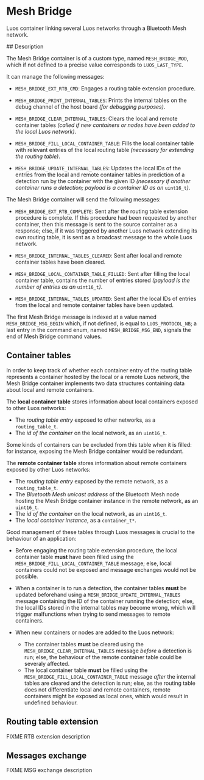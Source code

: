 # Mesh Bridge

Luos container linking several Luos networks through a Bluetooth Mesh
network.

## Description

The Mesh Bridge container is of a custom type, named `MESH_BRIDGE_MOD`,
which if not defined to a precise value corresponds to `LUOS_LAST_TYPE`.

It can manage the following messages:

* `MESH_BRIDGE_EXT_RTB_CMD`: Engages a routing table extension
procedure.

* `MESH_BRIDGE_PRINT_INTERNAL_TABLES`: Prints the internal tables on
the debug channel of the host board _(for debugging purposes)_.

* `MESH_BRIDGE_CLEAR_INTERNAL_TABLES`: Clears the local and remote
container tables _(called if new containers or nodes have been added to
the local Luos network)_.

* `MESH_BRIDGE_FILL_LOCAL_CONTAINER_TABLE`: Fills the local container
table with relevant entries of the local routing table _(necessary for
extending the routing table)_.

* `MESH_BRIDGE_UPDATE_INTERNAL_TABLES`: Updates the local IDs of the
entries from the local and remote container tables in prediction of a
detection run by the container with the given ID _(necessary if another
container runs a detection; payload is a container ID as an_
`uint16_t`_)_.

The Mesh Bridge container will send the following messages:

* `MESH_BRIDGE_EXT_RTB_COMPLETE`: Sent after the routing table extension
procedure is complete. If this procedure had been requested by another
container, then this message is sent to the source container as a
response; else, if it was triggered by another Luos network extending
its own routing table, it is sent as a broadcast message to the whole
Luos network.

* `MESH_BRIDGE_INTERNAL_TABLES_CLEARED`: Sent after local and remote
container tables have been cleared.

* `MESH_BRIDGE_LOCAL_CONTAINER_TABLE_FILLED`: Sent after filling the
local container table, contains the number of entries stored _(payload
is the number of entries as an_ `uint16_t`_)_.

* `MESH_BRIDGE_INTERNAL_TABLES_UPDATED`: Sent after the local IDs of
entries from the local and remote container tables have been updated.

The first Mesh Bridge message is indexed at a value named
`MESH_BRIDGE_MSG_BEGIN` which, if not defined, is equal to
`LUOS_PROTOCOL_NB`; a last entry in the command enum, named
`MESH_BRIDGE_MSG_END`, signals the end of Mesh Bridge command values.

## Container tables

In order to keep track of whether each container entry of the routing
table represents a container hosted by the local or a remote Luos
network, the Mesh Bridge container implements two data structures
containing data about local and remote containers.

The **local container table** stores information about local containers
exposed to other Luos networks:
* The _routing table entry_ exposed to other networks, as a
`routing_table_t`.
* The _id of the container_ on the local network, as an `uint16_t`.

Some kinds of containers can be excluded from this table when it is
filled: for instance, exposing the Mesh Bridge container would be
redundant.

The **remote container table** stores information about remote
containers exposed by other Luos networks:
* The _routing table entry_ exposed by the remote network, as a
`routing_table_t`.
* The _Bluetooth Mesh unicast address_ of the Bluetooth Mesh node
hosting the Mesh Bridge container instance in the remote network, as an
`uint16_t`.
* The _id of the container_ on the local network, as an `uint16_t`.
* The _local container instance_, as a `container_t*`.

Good management of these tables through Luos messages is crucial to the
behaviour of an application:

* Before engaging the routing table extension procedure, the local
container table **must** have been filled using the
`MESH_BRIDGE_FILL_LOCAL_CONTAINER_TABLE` message; else, local containers
could not be exposed and message exchanges would not be possible.

* When a container is to run a detection, the container tables **must**
be updated beforehand using a `MESH_BRIDGE_UPDATE_INTERNAL_TABLES`
message containing the ID of the container running the detection; else,
the local IDs stored in the internal tables may become wrong, which
will trigger malfunctions when trying to send messages to remote
containers.

* When new containers or nodes are added to the Luos network:
  * The container tables **must** be cleared using the
`MESH_BRIDGE_CLEAR_INTERNAL_TABLES` message _before_ a detection is run;
else, the behaviour of the remote container table could be severaly
affected.
  * The local container table **must** be filled using the
`MESH_BRIDGE_FILL_LOCAL_CONTAINER_TABLE` message _after_ the internal
tables are cleared and the detection is run; else, as the routing table
does not differentiate local and remote containers, remote containers
might be exposed as local ones, which would result in undefined
behaviour.

## Routing table extension

FIXME RTB extension description

## Messages exchange

FIXME MSG exchange description
